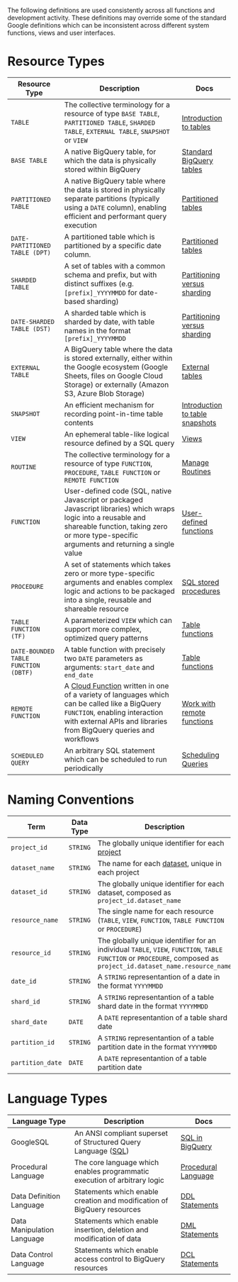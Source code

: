 The following definitions are used consistently across all functions and development activity.  These definitions may override some of the standard Google definitions which can be inconsistent across different system functions, views and user interfaces.

# Resource Types
Resource Type <div style="width:80px"></div> | Description | Docs <div style="width:80px"></div>
--- | --- | ---
`TABLE` | The collective terminology for a resource of type `BASE TABLE`, `PARTITIONED TABLE`, `SHARDED TABLE`, `EXTERNAL TABLE`, `SNAPSHOT` or `VIEW` | [Introduction to tables](https://cloud.google.com/bigquery/docs/tables-intro)
`BASE TABLE` | A native BigQuery table, for which the data is physically stored within BigQuery | [Standard BigQuery tables](https://cloud.google.com/bigquery/docs/tables-intro#standard_tables)
`PARTITIONED TABLE` | A native BigQuery table where the data is stored in physically separate partitions (typically using a `DATE` column), enabling efficient and performant query execution | [Partitioned tables](https://cloud.google.com/bigquery/docs/partitioned-tables)
`DATE-PARTITIONED TABLE (DPT)` | A partitioned table which is partitioned by a specific date column. | [Partitioned tables](https://cloud.google.com/bigquery/docs/partitioned-tables)
`SHARDED TABLE` | A set of tables with a common schema and prefix, but with distinct suffixes (e.g. `[prefix]_YYYYMMDD` for date-based sharding) | [Partitioning versus sharding](https://cloud.google.com/bigquery/docs/partitioned-tables#dt_partition_shard)
`DATE-SHARDED TABLE (DST)` | A sharded table which is sharded by date, with table names in the format `[prefix]_YYYYMMDD` | [Partitioning versus sharding](https://cloud.google.com/bigquery/docs/partitioned-tables#dt_partition_shard)
`EXTERNAL TABLE` | A BigQuery table where the data is stored externally, either within the Google ecosystem (Google Sheets, files on Google Cloud Storage) or externally (Amazon S3, Azure Blob Storage) | [External tables](https://cloud.google.com/bigquery/docs/tables-intro#external_tables)
`SNAPSHOT` | An efficient mechanism for recording point-in-time table contents | [Introduction to table snapshots](https://cloud.google.com/bigquery/docs/table-snapshots-intro)
`VIEW` | An ephemeral table-like logical resource defined by a SQL query | [Views](https://cloud.google.com/bigquery/docs/tables-intro#views)
`ROUTINE` | The collective terminology for a resource of type `FUNCTION`, `PROCEDURE`, `TABLE FUNCTION` or `REMOTE FUNCTION` | [Manage Routines](https://cloud.google.com/bigquery/docs/routines)
`FUNCTION` | User-defined code (SQL, native Javascript or packaged Javascript libraries) which wraps logic into a reusable and shareable function, taking zero or more type-specific arguments and returning a single value | [User-defined functions](https://cloud.google.com/bigquery/docs/user-defined-functions)
`PROCEDURE` | A set of statements which takes zero or more type-specific arguments and enables complex logic and actions to be packaged into a single, reusable and shareable resource | [SQL stored procedures](https://cloud.google.com/bigquery/docs/procedures)
`TABLE FUNCTION (TF)` | A parameterized `VIEW` which can support more complex, optimized query patterns | [Table functions](https://cloud.google.com/bigquery/docs/table-functions)
`DATE-BOUNDED TABLE FUNCTION (DBTF)` | A table function with precisely two `DATE` parameters as arguments: `start_date` and ` end_date` | [Table functions](https://cloud.google.com/bigquery/docs/table-functions)
`REMOTE FUNCTION` | A [Cloud Function](https://cloud.google.com/functions/) written in one of a variety of languages which can be called like a BigQuery `FUNCTION`, enabling interaction with external APIs and libraries from BigQuery queries and workflows | [Work with remote functions](https://cloud.google.com/bigquery/docs/remote-functions)
`SCHEDULED QUERY` | An arbitrary SQL statement which can be scheduled to run periodically | [Scheduling Queries](https://cloud.google.com/bigquery/docs/scheduling-queries)

# Naming Conventions
Term <div style="width:110px"></div> | Data Type | Description 
--- | --- | --- 
`project_id` | `STRING` | The globally unique identifier for each [project](https://cloud.google.com/resource-manager/docs/creating-managing-projects)
`dataset_name` | `STRING` | The name for each [dataset](https://cloud.google.com/bigquery/docs/datasets), unique in each project
`dataset_id` | `STRING` | The globally unique identifier for each dataset, composed as `project_id.dataset_name`
`resource_name`  | `STRING` | The single name for each resource (`TABLE`, `VIEW`, `FUNCTION`, `TABLE FUNCTION` or `PROCEDURE`)
`resource_id` | `STRING` | The globally unique identifier for an individual `TABLE`, `VIEW`, `FUNCTION`, `TABLE FUNCTION` or `PROCEDURE`, composed as `project_id.dataset_name.resource_name`
`date_id` | `STRING` | A `STRING` representantion of a date in the format `YYYYMMDD`
`shard_id` | `STRING` |  A `STRING` representantion of a table shard date in the format `YYYYMMDD`
`shard_date` | `DATE` |  A `DATE` representantion of a table shard date
`partition_id` | `STRING` |  A `STRING` representantion of a table partition date in the format `YYYYMMDD`
`partition_date` | `DATE` |  A `DATE` representantion of a table partition date


# Language Types
Language Type <div style="width:80"></div> | Description | Docs <div style="width:80px"></div>
--- | --- | ---
GoogleSQL | An ANSI compliant superset of Structured Query Language ([SQL](https://en.wikipedia.org/wiki/SQL))| [SQL in BigQuery](https://cloud.google.com/bigquery/docs/introduction-sql)
Procedural Language | The core language which enables programmatic execution of arbitrary logic | [Procedural Language](https://cloud.google.com/bigquery/docs/reference/standard-sql/procedural-language)
Data Definition Language | Statements which enable creation and modification of BigQuery resources | [DDL Statements](https://cloud.google.com/bigquery/docs/reference/standard-sql/data-definition-language)
Data Manipulation Language | Statements which enable insertion, deletion and modification of data | [DML Statements](https://cloud.google.com/bigquery/docs/reference/standard-sql/dml-syntax)
Data Control Language | Statements which enable access control to BigQuery resources | [DCL Statements](https://cloud.google.com/bigquery/docs/reference/standard-sql/data-control-language)